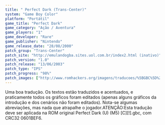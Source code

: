```yaml
---
title: " Perfect Dark (Trans-Center)"
system: "Game Boy Color"
platform: "Portátil"
game_title: "Perfect Dark"
game_category: "Ação / Aventura"
game_players: "1"
game_developer: "Rare"
game_publisher: "Nintendo"
game_release_date: "28/08/2000"
patch_group: "Trans-Center"
patch_site: "http://emulandogba.sites.uol.com.br/index2.html (inativo)"
patch_version: "1.0"
patch_release: "13/06/2003"
patch_type: "IPS"
patch_progress: "98%"
patch_images: ["http://www.romhackers.org/imagens/traducoes/%5BGBC%5D%20Perfect%20Dark%20-%20Trans-Center%20-%201.png","http://www.romhackers.org/imagens/traducoes/%5BGBC%5D%20Perfect%20Dark%20-%20Trans-Center%20-%202.png","http://www.romhackers.org/imagens/traducoes/%5BGBC%5D%20Perfect%20Dark%20-%20Trans-Center%20-%203.png"]
---
```

Uma boa tradução. Os textos estão traduzidos e acentuados, e praticamente todos os gráficos foram editados (apenas alguns gráficos da introdução e dos cenários não foram editados). Nota-se algumas abreviações, mas nada que atrapalhe o jogador.ATENÇÃO:Esta tradução deve ser aplicada na ROM original Perfect Dark (U) (M5) [C][!].gbc, com CRC32 0601BEF6.